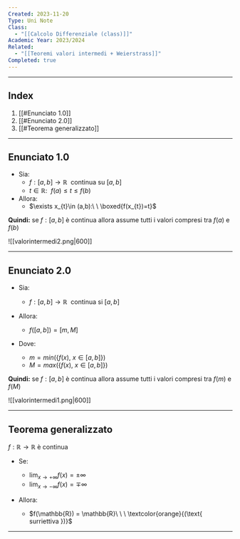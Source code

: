 ```yaml
---
Created: 2023-11-20
Type: Uni Note
Class:
  - "[[Calcolo Differenziale (class)]]"
Academic Year: 2023/2024
Related:
  - "[[Teoremi valori intermedi + Weierstrass]]"
Completed: true
---
```

---
## Index
1. [[#Enunciato 1.0]]
2. [[#Enunciato 2.0]]
3. [[#Teorema generalizzato]]

---
## Enunciato 1.0
- Sia:
	- $f: [a,b] \to \mathbb{R}\ \text{ continua su } [a,b]$
	- $t\in \mathbb{R}:\ \  f(a)\leq t\leq f(b)$ 
- Allora:
	- $\exists x_{t}\in (a,b):\ \ \boxed{f(x_{t})=t}$
	
**Quindi:** se $f:[a,b]$ è continua allora assume tutti i valori compresi tra $f(a)$ e $f(b)$

![[valorintermedi2.png|600]]

---
## Enunciato 2.0
- Sia:
	- $f:[a,b] \to \mathbb{R}\ \ \text{continua}$ si $[a,b]$

- Allora:
	- $f([a,b])=[m,M]$

- Dove: 
	 - $m = min(\{f(x),\ x \in [a,b]\})$
	 - $M = max(\{f(x),\ x \in [a,b]\})$

**Quindi:** se $f:[a,b]$ è continua allora assume tutti i valori compresi tra $f(m)$ e $f(M)$

![[valorintermedi1.png|600]]

---
## Teorema generalizzato
$f: \mathbb{R}\to \mathbb{R}$ è continua

- Se:
	- $\lim_{ x \to +\infty }f(x) = \pm \infty$
	- $\lim_{ x \to -\infty }f(x) = \mp \infty$
  
- Allora: 
	- $f(\mathbb{R}) = \mathbb{R}\ \ \ \textcolor{orange}{(\text{ surriettiva })}$

---
